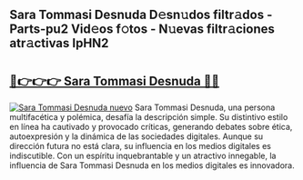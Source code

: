 ## Sara Tommasi Desnuda D𝚎sn𝚞dos filtr𝚊dos - Parts-pu2 Vid𝚎os f𝚘tos - N𝚞evas filtr𝚊ciones atr𝚊ctivas IpHN2

# <h2><a href="http://mb0o7b7.tromn.icu/?c=Sara+Tommasi+Desnuda">🔗👉👉👉 Sara Tommasi Desnuda 🔗🔗</a></h2>

[![Sara Tommasi Desnuda nuevo](https://i.imgur.com/pEAQMta.gif)](http://mb0o7b7.tromn.icu/?c=Sara+Tommasi+Desnuda)
Sara Tommasi Desnuda, una persona multifacética y polémica, desafía la descripción simple. Su distintivo estilo en línea ha cautivado y provocado críticas, generando debates sobre ética, autoexpresión y la dinámica de las sociedades digitales. Aunque su dirección futura no está clara, su influencia en los medios digitales es indiscutible. Con un espíritu inquebrantable y un atractivo innegable, la influencia de Sara Tommasi Desnuda en los medios digitales es innovadora.
